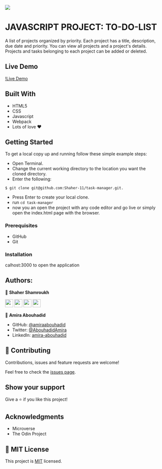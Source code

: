 ![](https://img.shields.io/badge/Microverse-blueviolet)

# JAVASCRIPT PROJECT: TO-DO-LIST
A list of projects organized by priority. Each project has a title, description, due date and priority. You can view all projects and a project's details. Projects and tasks belonging to each project can be added or deleted.

## Live Demo
[!Live Demo](https://jovial-wing-9883c2.netlify.app/)

## Built With
- HTML5
- CSS
- Javascript
- Webpack
- Lots of love :heart:

## Getting Started
To get a local copy up and running follow these simple example steps:
- Open Terminal.
- Change the current working directory to the location you want the cloned directory.
- Enter the following:
```
$ git clone git@github.com:Shaher-11/task-manager.git.

```
- Press Enter to create your local clone.
- run ```cd task-manager```
- now you an open the project with any code editor and go live or simply open the index.html page with the browser.


### Prerequisites
- GitHub
- Git


### Installation
calhost:3000 to open the application

## Authors:


 👤 **Shaher Shamroukh**

[<code><img height="26" src="https://cdn.iconscout.com/icon/free/png-256/github-153-675523.png"></code>](https://github.com/Shaher-11)
[<code><img height="26" src="https://upload.wikimedia.org/wikipedia/sco/thumb/9/9f/Twitter_bird_logo_2012.svg/1200px-Twitter_bird_logo_2012.svg.png"></code>](https://twitter.com/ShaherShamroukh/)
[<code><img height="26" src="https://upload.wikimedia.org/wikipedia/commons/thumb/c/c9/Linkedin.svg/1200px-Linkedin.svg.png"></code>](https://www.linkedin.com/in/shaher-shamroukh/)
 <a href="mailto:shahershamroukh@gmail.com?subject=Hey Shaher!"><img height="26" src="https://cdn.worldvectorlogo.com/logos/official-gmail-icon-2020-.svg"></a>

 👤 **Amira Abouhadid**

 - GitHub: [@amiraabouhadid](https://github.com/amiraabouhadid)
 - Twitter: [@AbouhadidAmira](https://twitter.com/AbouhadidAmira)
 - LinkedIn: [amira-abouhadid](https://www.linkedin.com/in/amira-abouhadid/)

## 🤝 Contributing

Contributions, issues and feature requests are welcome!

Feel free to check the [issues page](https://github.com/Shaher-11/task-manager/issues).

## Show your support

Give a ⭐️ if you like this project!

## Acknowledgments

- Microverse
- The Odin Project

## 📝 MIT License


This project is [MIT](lic.url) licensed.
